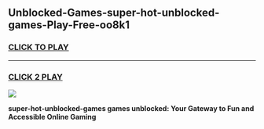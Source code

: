
## Unblocked-Games-super-hot-unblocked-games-Play-Free-oo8k1
<h3>
<a href="https://premium76.site?title=super-hot-unblocked-games&ref=23A">CLICK TO PLAY</a></h3>
<hr>

<h3>
<a href="https://premium76.site?title=super-hot-unblocked-games&ref=23A">CLICK 2 PLAY</a>
  
</h3>

<a href="https://premium76.site?title=super-hot-unblocked-games&ref=23A"><img src="https://clearcache.store/games.png"></a>


**super-hot-unblocked-games games unblocked: Your Gateway to Fun and Accessible Online Gaming**
